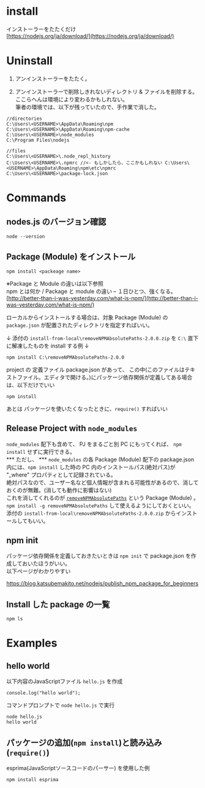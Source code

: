 # install

インストーラーをたたくだけ  
[https://nodejs.org/ja/download/](https://nodejs.org/ja/download/)  

# Uninstall

1. アンインストーラーをたたく。  

2. アンインストーラーで削除しきれないディレクトリ & ファイルを削除する。  
   ここらへんは環境により変わるかもしれない。  
   筆者の環境では、以下が残っていたので、手作業で消した。  

```
//directories
C:\Users\<USERNAME>\AppData\Roaming\npm
C:\Users\<USERNAME>\AppData\Roaming\npm-cache
C:\Users\<USERNAME>\node_modules
C:\Program Files\nodejs

//files
C:\Users\<USERNAME>\.node_repl_history
C:\Users\<USERNAME>\.npmrc //<- もしかしたら、ここかもしれない C:\Users\<USERNAME>\AppData\Roaming\npm\etc\npmrc
C:\Users\<USERNAME>\package-lock.json
```

# Commands

## nodes.js のバージョン確認
```
node --version
```

## Package (Module) をインストール  
```
npm install <packeage name>
```

※Package と Module の違いは以下参照  
npm とは何か / Package と module の違い – １日ひとつ、強くなる。  
[http://better-than-i-was-yesterday.com/what-is-npm/](http://better-than-i-was-yesterday.com/what-is-npm/)  

ローカルからインストールする場合は、対象 Package (Module) の `package.json` が配置されたディレクトリを指定すればいい。

↓ 添付の `install-from-local\removeNPMAbsolutePaths-2.0.0.zip` を `C:\` 直下に解凍したものを install する例 ↓  
```
npm install C:\removeNPMAbsolutePaths-2.0.0
```

project の 定義ファイル package.json があって、
この中(このファイルはテキストファイル。エディタで開ける。)にパッケージ依存関係が定義してある場合は、以下だけでいい
```
npm install
```

あとは パッケージを使いたくなったときに、`require()` すればいい

## Release Project with `node_modules`

`node_modules` 配下も含めて、 PJ をまるごと別 PC にもってくれば、 `npm install` せずに実行できる。  
*** ただし、 *** `node_modules` の各 Package (Module) 配下の package.json 内には、`npm install` した時の PC 内のインストールパス(絶対パス)が "_where" プロパティとして記録されている。  
絶対パスなので、ユーザー名など個人情報が含まれる可能性があるので、消しておくのが無難。(消しても動作に影響はない)  
これを消してくれるのが [`removeNPMAbsolutePaths`](https://www.npmjs.com/package/removeNPMAbsolutePaths) という Package (Module) 。  
`npm install -g removeNPMAbsolutePaths` して使えるようにしておくといい。  
添付の `install-from-local\removeNPMAbsolutePaths-2.0.0.zip` からインストールしてもいい。  


## npm init

パッケージ依存関係を定義しておきたいときは `npm init` で package.json を作成しておいたほうがいい。  
以下ページがわかりやすい  

https://blog.katsubemakito.net/nodejs/publish_npm_package_for_beginners  


## Install した package の一覧

```
npm ls
```

# Examples

## hello world

以下内容のJavaScriptファイル `hello.js` を作成  

```
console.log("hello world");
```

コマンドプロンプトで `node hello.js` で実行

```
node hello.js
hello world
```

## パッケージの追加(`npm install`)と読み込み(`require()`)

esprima(JavaScriptソースコードのパーサー) を使用した例

```
npm install esprima
```
